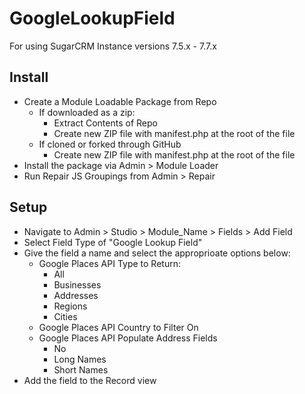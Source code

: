 # GoogleLookupField

For using SugarCRM Instance versions 7.5.x - 7.7.x

## Install

- Create a Module Loadable Package from Repo
  - If downloaded as a zip:
    - Extract Contents of Repo
    - Create new ZIP file with manifest.php at the root of the file
  - If cloned or forked through GitHub
    - Create new ZIP file with manifest.php at the root of the file
- Install the package via Admin > Module Loader
- Run Repair JS Groupings from Admin > Repair

## Setup

- Navigate to Admin > Studio > Module_Name > Fields > Add Field
- Select Field Type of "Google Lookup Field"
- Give the field a name and select the approprioate options below:
  - Google Places API Type to Return:
    - All
    - Businesses
    - Addresses
    - Regions
    - Cities
  - Google Places API Country to Filter On
  - Google Places API Populate Address Fields
    - No
    - Long Names
    - Short Names
- Add the field to the Record view
